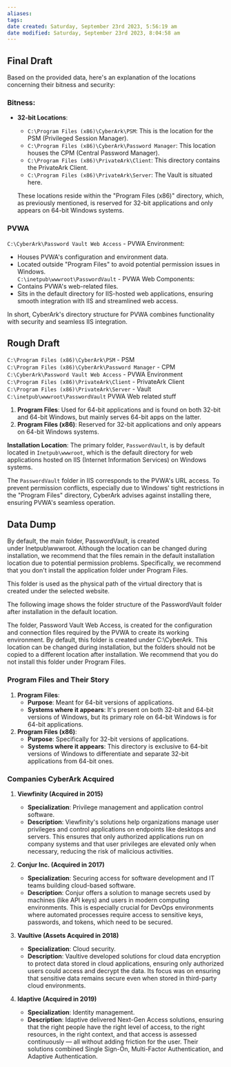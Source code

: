 ```yaml
---
aliases: 
tags: 
date created: Saturday, September 23rd 2023, 5:56:19 am
date modified: Saturday, September 23rd 2023, 8:04:58 am
---
```


## Final Draft

Based on the provided data, here's an explanation of the locations concerning their bitness and security:

### Bitness:

   - **32-bit Locations**:
     - `C:\Program Files (x86)\CyberArk\PSM`: This is the location for the PSM (Privileged Session Manager).
     - `C:\Program Files (x86)\CyberArk\Password Manager`: This location houses the CPM (Central Password Manager).
     - `C:\Program Files (x86)\PrivateArk\Client`: This directory contains the PrivateArk Client.
     - `C:\Program Files (x86)\PrivateArk\Server`: The Vault is situated here.
     
     These locations reside within the "Program Files (x86)" directory, which, as previously mentioned, is reserved for 32-bit applications and only appears on 64-bit Windows systems.
   

### PVWA

`C:\CyberArk\Password Vault Web Access` - PVWA Environment:
   - Houses PVWA's configuration and environment data.
   - Located outside "Program Files" to avoid potential permission issues in Windows.  
`C:\inetpub\wwwroot\PasswordVault` - PVWA Web Components:
   - Contains PVWA's web-related files.
   - Sits in the default directory for IIS-hosted web applications, ensuring smooth integration with IIS and streamlined web access.

In short, CyberArk's directory structure for PVWA combines functionality with security and seamless IIS integration.

## Rough Draft

`C:\Program Files (x86)\CyberArk\PSM` - PSM  
`C:\Program Files (x86)\CyberArk\Password Manager` - CPM  
`C:\CyberArk\Password Vault Web Access` - PVWA Environment  
`C:\Program Files (x86)\PrivateArk\Client` - PrivateArk Client  
`C:\Program Files (x86)\PrivateArk\Server` - Vault  
`C:\inetpub\wwwroot\PasswordVault` PVWA Web related stuff


1. **Program Files**: Used for 64-bit applications and is found on both 32-bit and 64-bit Windows, but mainly serves 64-bit apps on the latter.
2. **Program Files (x86)**: Reserved for 32-bit applications and only appears on 64-bit Windows systems.
 
**Installation Location**: The primary folder, `PasswordVault`, is by default located in `Inetpub\wwwroot`, which is the default directory for web applications hosted on IIS (Internet Information Services) on Windows systems.

The `PasswordVault` folder in IIS corresponds to the PVWA's URL access. To prevent permission conflicts, especially due to Windows' tight restrictions in the "Program Files" directory, CyberArk advises against installing there, ensuring PVWA's seamless operation.

## Data Dump

By default, the main folder, PasswordVault, is created under Inetpub\wwwroot. Although the location can be changed during installation, we recommend that the files remain in the default installation location due to potential permission problems. Specifically, we recommend that you don't install the application folder under Program Files.

This folder is used as the physical path of the virtual directory that is created under the selected website.

The following image shows the folder structure of the PasswordVault folder after installation in the default location.

The folder, Password Vault Web Access, is created for the configuration and connection files required by the PVWA to create its working environment. By default, this folder is created under C:\CyberArk. This location can be changed during installation, but the folders should not be copied to a different location after installation. We recommend that you do not install this folder under Program Files.

### Program Files and Their Story

1. **Program Files**:
    - **Purpose**: Meant for 64-bit versions of applications.
    - **Systems where it appears**: It's present on both 32-bit and 64-bit versions of Windows, but its primary role on 64-bit Windows is for 64-bit applications.
2. **Program Files (x86)**:
    - **Purpose**: Specifically for 32-bit versions of applications.
    - **Systems where it appears**: This directory is exclusive to 64-bit versions of Windows to differentiate and separate 32-bit applications from 64-bit ones.

### Companies CyberArk Acquired

1. **Viewfinity (Acquired in 2015)**
   - **Specialization**: Privilege management and application control software.
   - **Description**: Viewfinity's solutions help organizations manage user privileges and control applications on endpoints like desktops and servers. This ensures that only authorized applications run on company systems and that user privileges are elevated only when necessary, reducing the risk of malicious activities.

2. **Conjur Inc. (Acquired in 2017)**
   - **Specialization**: Securing access for software development and IT teams building cloud-based software.
   - **Description**: Conjur offers a solution to manage secrets used by machines (like API keys) and users in modern computing environments. This is especially crucial for DevOps environments where automated processes require access to sensitive keys, passwords, and tokens, which need to be secured.

3. **Vaultive (Assets Acquired in 2018)**
   - **Specialization**: Cloud security.
   - **Description**: Vaultive developed solutions for cloud data encryption to protect data stored in cloud applications, ensuring only authorized users could access and decrypt the data. Its focus was on ensuring that sensitive data remains secure even when stored in third-party cloud environments.

4. **Idaptive (Acquired in 2019)**
   - **Specialization**: Identity management.
   - **Description**: Idaptive delivered Next-Gen Access solutions, ensuring that the right people have the right level of access, to the right resources, in the right context, and that access is assessed continuously — all without adding friction for the user. Their solutions combined Single Sign-On, Multi-Factor Authentication, and Adaptive Authentication.
